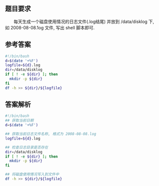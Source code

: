 ## 题目要求

    每天生成一个磁盘使用情况的日志文件(.log结尾) 并放到 /data/disklog 下, 如 2008-08-08.1og 文件, 写出 shell 脚本即可.

## 参考答案

```bash
#!/bin/bash
d=$(date '+%F')
logfile=${d}.log
dir=/data/disklog
if [ ! -e ${dir} ]; then
  mkdir -p ${dir}
fi
df -h >> ${dir}/${logfile}
```

## 答案解析

```bash
#!/bin/bash
## 获取当前日期
d=$(date '+%F')

## 获取当前日志文件名称, 格式为 2008-08-08.log
logfile=${d}.log

## 检查日志目录是否存在
dir=/data/disklog
if [ ! -e ${dir} ]; then
  mkdir -p ${dir}
fi

## 将磁盘使用情况写入到文件中
df -h >> ${dir}/${logfile}
```
